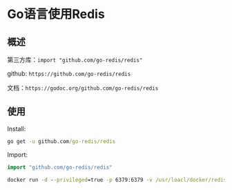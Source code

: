 # Go语言使用Redis

## 概述

第三方库：`import "github.com/go-redis/redis"`

github: `https://github.com/go-redis/redis`

文档：`https://godoc.org/github.com/go-redis/redis`



## 使用

Install:

```cmd
go get -u github.com/go-redis/redis
```

Import:

```go
import "github.com/go-redis/redis"
```



```cmd
docker run -d --privileged=true -p 6379:6379 -v /usr/loacl/docker/redis/redis.conf:/etc/redis/redis.conf -v /docker/redis/data:/data --name redistest2 redis:latest redis-server /etc/redis/redis.conf --appendonly yes

```

